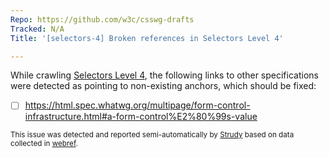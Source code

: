 ```yaml
---
Repo: https://github.com/w3c/csswg-drafts
Tracked: N/A
Title: '[selectors-4] Broken references in Selectors Level 4'

---
```


While crawling [Selectors Level 4](https://drafts.csswg.org/selectors/), the following links to other specifications were detected as pointing to non-existing anchors, which should be fixed:
* [ ] https://html.spec.whatwg.org/multipage/form-control-infrastructure.html#a-form-control%E2%80%99s-value

<sub>This issue was detected and reported semi-automatically by [Strudy](https://github.com/w3c/strudy/) based on data collected in [webref](https://github.com/w3c/webref/).</sub>
